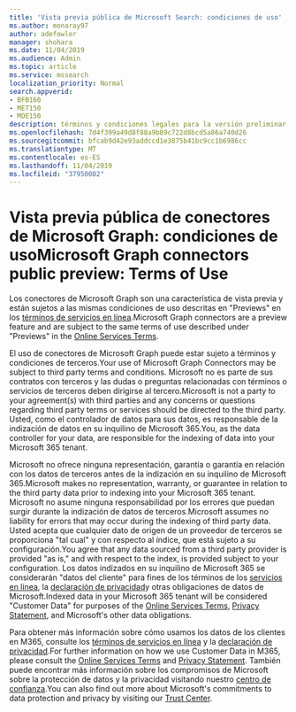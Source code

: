 ```yaml
---
title: 'Vista previa pública de Microsoft Search: condiciones de uso'
ms.author: monaray97
author: adefowler
manager: shohara
ms.date: 11/04/2019
ms.audience: Admin
ms.topic: article
ms.service: mssearch
localization_priority: Normal
search.appverid:
- BFB160
- MET150
- MOE150
description: términos y condiciones legales para la versión preliminar pública de conectores de Microsoft Graph para Microsoft Search
ms.openlocfilehash: 7d4f399a49d8f88a9b89c722d8bcd5a86a740d26
ms.sourcegitcommit: bfcab9d42e93addccd1e3875b41bc9cc1b6986cc
ms.translationtype: MT
ms.contentlocale: es-ES
ms.lasthandoff: 11/04/2019
ms.locfileid: "37950082"
---
```

# <a name="microsoft-graph-connectors-public-preview-terms-of-use"></a><span data-ttu-id="30938-103">Vista previa pública de conectores de Microsoft Graph: condiciones de uso</span><span class="sxs-lookup"><span data-stu-id="30938-103">Microsoft Graph connectors public preview: Terms of Use</span></span>

<span data-ttu-id="30938-104">Los conectores de Microsoft Graph son una característica de vista previa y están sujetos a las mismas condiciones de uso descritas en "Previews" en los [términos de servicios en línea](http://www.microsoftvolumelicensing.com/Downloader.aspx?documenttype=OST&lang=English).</span><span class="sxs-lookup"><span data-stu-id="30938-104">Microsoft Graph connectors are a preview feature and are subject to the same terms of use described under "Previews" in the [Online Services Terms](http://www.microsoftvolumelicensing.com/Downloader.aspx?documenttype=OST&lang=English).</span></span>

<span data-ttu-id="30938-105">El uso de conectores de Microsoft Graph puede estar sujeto a términos y condiciones de terceros.</span><span class="sxs-lookup"><span data-stu-id="30938-105">Your use of Microsoft Graph Connectors may be subject to third party terms and conditions.</span></span> <span data-ttu-id="30938-106">Microsoft no es parte de sus contratos con terceros y las dudas o preguntas relacionadas con términos o servicios de terceros deben dirigirse al tercero.</span><span class="sxs-lookup"><span data-stu-id="30938-106">Microsoft is not a party to your agreement(s) with third parties and any concerns or questions regarding third party terms or services should be directed to the third party.</span></span> <span data-ttu-id="30938-107">Usted, como el controlador de datos para sus datos, es responsable de la indización de datos en su inquilino de Microsoft 365.</span><span class="sxs-lookup"><span data-stu-id="30938-107">You, as the data controller for your data, are responsible for the indexing of data into your Microsoft 365 tenant.</span></span>

<span data-ttu-id="30938-108">Microsoft no ofrece ninguna representación, garantía o garantía en relación con los datos de terceros antes de la indización en su inquilino de Microsoft 365.</span><span class="sxs-lookup"><span data-stu-id="30938-108">Microsoft makes no representation, warranty, or guarantee in relation to the third party data prior to indexing into your Microsoft 365 tenant.</span></span>  <span data-ttu-id="30938-109">Microsoft no asume ninguna responsabilidad por los errores que puedan surgir durante la indización de datos de terceros.</span><span class="sxs-lookup"><span data-stu-id="30938-109">Microsoft assumes no liability for errors that may occur during the indexing of third party data.</span></span>  <span data-ttu-id="30938-110">Usted acepta que cualquier dato de origen de un proveedor de terceros se proporciona "tal cual" y con respecto al índice, que está sujeto a su configuración.</span><span class="sxs-lookup"><span data-stu-id="30938-110">You agree that any data sourced from a third party provider is provided "as is," and with respect to the index, is provided subject to your configuration.</span></span> <span data-ttu-id="30938-111">Los datos indizados en su inquilino de Microsoft 365 se considerarán "datos del cliente" para fines de los términos de los [servicios en línea](http://www.microsoftvolumelicensing.com/Downloader.aspx?documenttype=OST&lang=English), la [declaración de privacidad](https://privacy.microsoft.com/privacystatement)y otras obligaciones de datos de Microsoft.</span><span class="sxs-lookup"><span data-stu-id="30938-111">Indexed data in your Microsoft 365 tenant will be considered "Customer Data" for purposes of the [Online Services Terms](http://www.microsoftvolumelicensing.com/Downloader.aspx?documenttype=OST&lang=English), [Privacy Statement](https://privacy.microsoft.com/privacystatement), and Microsoft's other data obligations.</span></span>

<span data-ttu-id="30938-112">Para obtener más información sobre cómo usamos los datos de los clientes en M365, consulte los [términos de servicios en línea](http://www.microsoftvolumelicensing.com/Downloader.aspx?documenttype=OST&lang=English) y la [declaración de privacidad](https://privacy.microsoft.com/privacystatement).</span><span class="sxs-lookup"><span data-stu-id="30938-112">For further information on how we use Customer Data in M365, please consult the [Online Services Terms](http://www.microsoftvolumelicensing.com/Downloader.aspx?documenttype=OST&lang=English) and [Privacy Statement](https://privacy.microsoft.com/privacystatement).</span></span> <span data-ttu-id="30938-113">También puede encontrar más información sobre los compromisos de Microsoft sobre la protección de datos y la privacidad visitando nuestro [centro de confianza](https://www.microsoft.com/trust-center).</span><span class="sxs-lookup"><span data-stu-id="30938-113">You can also find out more about Microsoft's commitments to data protection and privacy by visiting our [Trust Center](https://www.microsoft.com/trust-center).</span></span>

